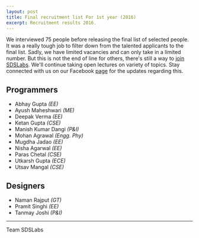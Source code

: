 ```yaml
---
layout: post
title: Final recruitment list For 1st year (2016)
excerpt: Recruitment results 2016.
---
```


We interviewed 75 people before releasing the final list of selected people. It was a really tough job to filter down from the talented applicants to the final list. Sadly, we have limited vacancies and can only take in a limited number. But this is not the end of line for others, there's still a way to [join SDSLabs](/2014/01/how-to-join-sdslabs/). We'll continue taking open lectures on variety of topics. Stay connected with us on our Facebook [page](https://facebook.com/sdslabs) for the updates regarding this.

## Programmers

* Abhay Gupta _(EE)_
* Ayush Maheshwari _(ME)_
* Deepak Verma _(EE)_
* Ketan Gupta _(CSE)_
* Manish Kumar Dangi _(P&I)_
* Mohan Agrawal _(Engg. Phy)_
* Mugdha Jadao _(EE)_
* Nisha Agarwal _(EE)_
* Paras Chetal _(CSE)_
* Utkarsh Gupta _(ECE)_
* Utsav Mangal _(CSE)_

## Designers

* Naman Rajput _(GT)_
* Pramit Singhi _(EE)_
* Tanmay Joshi _(P&I)_

---
Team SDSLabs
